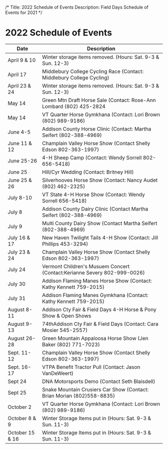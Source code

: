 /*
Title: 2022 Schedule of Events
Description: Field Days Schedule of Events for 2021
*/

# 2022 Schedule of Events

| Date | Description |
| -- | -- |
| April 9 & 10 | 	Winter storage items removed. (Hours:  Sat. 9-3 & Sun. 12-3)
| April 17  | 	Middlebury College Cycling Race (Contact: Middlebury College Cycling)
| April 23 & 24   |        Winter storage items removed. (Hours:  Sat. 9-3 & Sun. 12-3)
| May 14 | 	Green Mtn Draft Horse Sale (Contact: Rose-Ann Lombard (802) 425-2824
| May 14 | 	VT Quarter Horse Gymkhana (Contact: Lori Brown (802) 989-9186)
| June 4-5 | 	Addison County Horse Clinic (Contact: Martha Seifert (802-388-4969)
| June 11 & 12 | 	Champlain Valley Horse Show (Contact Shelly Edson 802-363-1997)
| June 25-26 | 	4-H Sheep Camp (Contact: Wendy Sorrell 802-656-5418)
| June 25 | 	Hill/Cyr Wedding (Contact: Britney Hill)
| June 25 & 26 | 	Silverhooves Horse Show (Contact: Nancy Audet (802) 462-2325)
| July 8-10     |    	VT State 4-H Horse Show (Contact: Wendy Sorrell 656-5418)
|July 8| Addison County Dairy Clinic (Contact  Martha Seifert (802-388-4969)
|July 9| Multi County Dairy Show (Contact Martha Seifert (802-388-4969)
| July 16 & 17 | 	New Haven Twilight Tails 4-H Show (Contact: Jill Phillips 453-3294)
| July 23 & 24  | 	Champlain Valley Horse Show (Contact Shelly Edson 802-363-1997)
|  July 24  |       Vermont Children's Musuem Concert (Contact:Kerianne Severy 802-999-0026)
| July 30       |               Addison Flaming Manes Horse Show (Contact:  Kathy Kennett 759-2015)
|July 31|  Addison Flaming Manes Gymkhana (Contact: Kathy Kennett 759-2015)
| August 8-11	 | Addison Cty Fair & Field Days 4-H Horse & Pony Show & Open Shows 
| August 9-13	   |         74thAddison Cty Fair & Field Days (Contact: Cara Mosier 545-2557)
| August 26-28 	 | Green Mountain Appaloosa Horse Show (Jen Baker (802) 771-7023)
| Sept. 11-12       |       Champlain Valley Horse Show (Contact Shelly Edson 802-363-1997)
| Sept. 16-17       |       VTPA Benefit Tractor Pull (Contact: Jason VanDeWeert)
| Sept 24	 | DNA Motorsports Demo (Contact Seth Blaisdell)
| Sept 25	    |      Snake Mountain Crusiers Car Show (Contact: Brian Morian (802)558-8835)
| October 2        |         VT Quarter Horse Gymkhana (Contact: Lori Brown (802) 989-9186)
| October 8 & 9  |       Winter Storage Items put in (Hours: Sat. 9-3 & Sun. 11-3)
| October 15 & 16   |   Winter Storage Items put in (Hours: Sat. 9-3 & Sun. 11-3)
